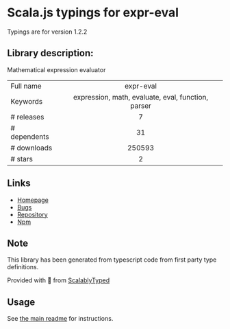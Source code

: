 
# Scala.js typings for expr-eval

Typings are for version 1.2.2

## Library description:
Mathematical expression evaluator

|                    |                 |
| ------------------ | :-------------: |
| Full name          | expr-eval |
| Keywords           | expression, math, evaluate, eval, function, parser |
| # releases         | 7 |
| # dependents       | 31 |
| # downloads        | 250593 |
| # stars            | 2 |

## Links
- [Homepage](https://github.com/silentmatt/expr-eval#readme)
- [Bugs](https://github.com/silentmatt/expr-eval/issues)
- [Repository](https://github.com/silentmatt/expr-eval)
- [Npm](https://www.npmjs.com/package/expr-eval)
    


## Note
This library has been generated from typescript code from first party type definitions.

Provided with :purple_heart: from [ScalablyTyped](https://github.com/oyvindberg/ScalablyTyped)

## Usage
See [the main readme](../../readme.md) for instructions.


